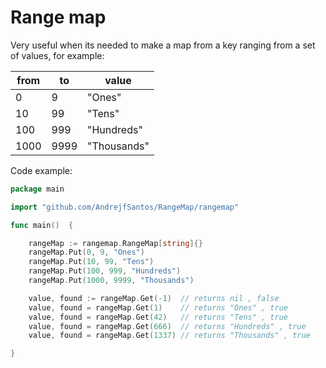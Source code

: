 # Range map


Very useful when its needed to make a map from a key ranging from a set of values, for example:

| from | to   | value       |
|------|------|-------------|
| 0    | 9    | "Ones"      |
| 10   | 99   | "Tens"      |
| 100  | 999  | "Hundreds"  |
| 1000 | 9999 | "Thousands" |


Code example:

````go
package main

import "github.com/AndrejfSantos/RangeMap/rangemap"

func main()  {

    rangeMap := rangemap.RangeMap[string]{}
    rangeMap.Put(0, 9, "Ones")
    rangeMap.Put(10, 99, "Tens")
    rangeMap.Put(100, 999, "Hundreds")    
    rangeMap.Put(1000, 9999, "Thousands")

    value, found := rangeMap.Get(-1)  // returns nil , false
    value, found = rangeMap.Get(1)    // returns "Ones" , true
    value, found = rangeMap.Get(42)   // returns "Tens" , true
    value, found = rangeMap.Get(666)  // returns "Hundreds" , true
    value, found = rangeMap.Get(1337) // returns "Thousands" , true

}
````